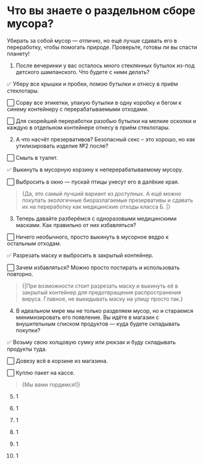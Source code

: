 # Что вы знаете о раздельном сборе мусора?
Убирать за собой мусор — отлично, но ещё лучше сдавать его в переработку, чтобы помогать природе. Проверьте, готовы ли вы спасти планету! 

1. После вечеринки у вас осталось много стеклянных бутылок из-под детского шампанского. Что будете с ними делать?

✅ Уберу все крышки и пробки, помою бутылки и отнесу в приём стеклотары. 

⬜ Сорву все этикетки, упакую бутылки в одну коробку и бегом к синему контейнеру с перерабатываемыми отходами.

⬜ Для скорейшей переработки разобью бутылки на мелкие осколки и каждую в отдельном контейнере отнесу в приём стеклотары.

>

2. А что насчёт презервативов? Безопасный секс – это хорошо, но как утилизировать изделие №2 после?

⬜ Смыть в туалет.

✅ Выкинуть в мусорную корзину к неперерабатываемому мусору.

⬜ Выбросить в окно — пускай птицы унесут его в далёкие края.

> {Да, это самый лучший вариант из доступных. А ещё можно покупать экологичные биоразлагаемые презервативы и сдавать их на переработку как медицинские отходы класса Б. |}

3. Теперь давайте разберёмся с одноразовыми медицинскими масками. Как правильно от них избавляться?

⬜ Ничего необычного, просто выкинуть в мусорное ведро к остальным отходам.

✅ Разрезать маску и выбросить в закрытый контейнер.

⬜ Зачем избавляться? Можно просто постирать и использовать повторно.

> {|При возможности стоит разрезать маску и выкинуть её в закрытый контейнер для предотвращения распространения вируса. Главное, не выкидывать маску на улицу просто так.}

4. В идеальном мире мы не только разделяем мусор, но и стараемся минимизировать его появление. Вы идёте в магазин с внушительным списком продуктов — куда будете складывать покупки?

✅ Возьму свою холщовую сумку или рюкзак и буду складывать продукты туда.

⬜ Довезу всё в корзине из магазина.

⬜ Куплю пакет на кассе.

> {Мы вами гордимся!|}


5. 1



6. 1



7. 1



8. 1



9. 1



10. 1




